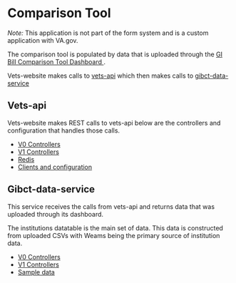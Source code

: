 # Comparison Tool

*Note:* This application is not part of the form system and is a custom application with VA.gov.


The comparison tool is populated by data that is uploaded through the [GI Bill Comparison Tool Dashboard
](https://va.gov/gids/).

Vets-website makes calls to [vets-api](https://github.com/department-of-veterans-affairs/vets-api) which then makes 
calls to [gibct-data-service](https://github.com/department-of-veterans-affairs/gibct-data-service) 

## Vets-api
Vets-website makes REST calls to vets-api below are the controllers and configuration that handles those calls.

- [V0 Controllers](https://github.com/department-of-veterans-affairs/vets-api/tree/master/app/controllers/v0/gids)
- [V1 Controllers](https://github.com/department-of-veterans-affairs/vets-api/tree/master/app/controllers/v1/gids)
- [Redis](https://github.com/department-of-veterans-affairs/vets-api/blob/master/app/models/gids_redis.rb)
- [Clients and configuration](https://github.com/department-of-veterans-affairs/vets-api/tree/master/lib/gi)


## Gibct-data-service
This service receives the calls from vets-api and returns data that was uploaded through its dashboard.

The institutions datatable is the main set of data.  This data is constructed from uploaded CSVs with Weams being the 
primary source of institution data.

- [V0 Controllers](https://github.com/department-of-veterans-affairs/gibct-data-service/tree/master/app/controllers/v0/)
- [V1 Controllers](https://github.com/department-of-veterans-affairs/gibct-data-service/tree/master/app/controllers/v1/)
- [Sample data](https://github.com/department-of-veterans-affairs/gibct-data-service/tree/master/sample_csvs)
